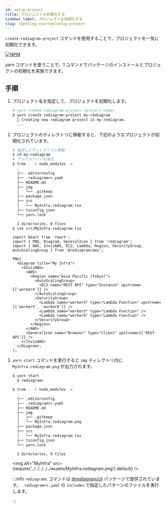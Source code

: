 ```yaml
---
id: setup-project
title: プロジェクトを初期化する
sidebar_label: プロジェクトを初期化する
slug: /getting-started/setup-project
---
```


`create-rediagram-project` コマンドを使用することで、プロジェクトを一気に初期化できます。

[![NPM](https://nodei.co/npm/create-rediagram-project.png?downloads=true&downloadRank=true&stars=true)](https://nodei.co/npm/create-rediagram-project/)

yarn コマンドを使うことで、1 コマンドでパッケージのインストールとプロジェクトの初期化を実施できます。

## 手順

1. プロジェクト名を指定して、プロジェクトを初期化します。

    ```bash
    # yarn create rediagram-project <project-name>
    $ yarn create rediagram-project my-rediagram
      🌈 Creating new rediagram project in my-rediagram.
      ...
    ```

1. プロジェクトのディレクトリに移動すると、下記のようなプロジェクトが初期化されています。

    ```bash
    # 指定したディレクトリに移動
    $ cd my-rediagram
    # ファイルツリーを表示
    $ tree . -I node_modules -a
      .
      ├── .editorconfig
      ├── .rediagramrc.yaml
      ├── README.md
      ├── img
      │   └── .gitkeep
      ├── package.json
      ├── src
      │   └── MyInfra.rediagram.tsx
      ├── tsconfig.json
      └── yarn.lock

      2 directories, 8 files
    $ cat src/MyInfra.rediagram.tsx
    ```

    ```tsx title="src/MyInfra.rediagram.tsx"
    import React from 'react';
    import { PNG, Diagram, GeneralIcon } from 'rediagram';
    import { AWS, InvizAWS, EC2, Lambda, Region, SecurityGroup, AutoScalingGroup } from '@rediagram/aws';

    PNG(
      <Diagram title="My Infra">
        <InvizAWS>
          <AWS>
            <Region name="Asia Pacific (Tokyo)">
              <AutoScalingGroup>
                <EC2 name="REST API" type="Instance" upstream={['worker4']} />
              </AutoScalingGroup>
              <SecurityGroup>
                <Lambda name="worker4" type="Lambda Function" upstream={['worker5', 'worker6']} />
                <Lambda name="worker5" type="Lambda Function" />
                <Lambda name="worker6" type="Lambda Function" />
              </SecurityGroup>
            </Region>
          </AWS>
          <GeneralIcon name="Browser" type="Client" upstream={['REST API']} />
        </InvizAWS>
      </Diagram>,
    );
    ```

1. `yarn start` コマンドを実行すると `img` ディレクトリ内に `MyInfra.rediagram.png` が出力されます。

    ```bash {11}
    $ yarn start
      $ rediagramc

    $ tree . -I node_modules -a
      .
      ├── .editorconfig
      ├── .rediagramrc.yaml
      ├── README.md
      ├── img
      │   ├── .gitkeep
      │   └── MyInfra.rediagram.png
      ├── package.json
      ├── src
      │   └── MyInfra.rediagram.tsx
      ├── tsconfig.json
      └── yarn.lock

      2 directories, 9 files
    ```

    <img alt="MyInfra" src={require('../../../../../assets/MyInfra.rediagram.png').default} />

    :::info
    `rediagramc` コマンドは [@rediagram/cli](https://www.npmjs.com/package/@rediagram/cli) パッケージで提供されています。
    `.rediagramrc.yaml` の `includes` で指定したパターンのファイルを実行します。

    :::
